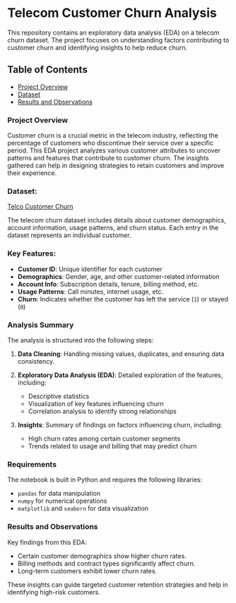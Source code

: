 # Telecom Customer Churn Analysis
This repository contains an exploratory data analysis (EDA) on a telecom churn dataset. The project focuses on understanding factors contributing to customer churn and identifying insights to help reduce churn.

## Table of Contents
- [Project Overview](#project-overview)
- [Dataset](#dataset)
- [Results and Observations](#results-and-observations)

### Project Overview
Customer churn is a crucial metric in the telecom industry, reflecting the percentage of customers who discontinue their service over a specific period. This EDA project analyzes various customer attributes to uncover patterns and features that contribute to customer churn. The insights gathered can help in designing strategies to retain customers and improve their experience.

### Dataset:
 [Telco Customer Churn](https://www.kaggle.com/bhartiprasad17/customer-churn-prediction/data)

The telecom churn dataset includes details about customer demographics, account information, usage patterns, and churn status. Each entry in the dataset represents an individual customer.

### Key Features:
- **Customer ID**: Unique identifier for each customer
- **Demographics**: Gender, age, and other customer-related information
- **Account Info**: Subscription details, tenure, billing method, etc.
- **Usage Patterns**: Call minutes, internet usage, etc.
- **Churn**: Indicates whether the customer has left the service (`1`) or stayed (`0`)

### Analysis Summary
The analysis is structured into the following steps:
1. **Data Cleaning**: Handling missing values, duplicates, and ensuring data consistency.

2. **Exploratory Data Analysis (EDA)**: Detailed exploration of the features, including:
   - Descriptive statistics
   - Visualization of key features influencing churn
   - Correlation analysis to identify strong relationships

3. **Insights**: Summary of findings on factors influencing churn, including:
   - High churn rates among certain customer segments
   - Trends related to usage and billing that may predict churn
     
### Requirements
The notebook is built in Python and requires the following libraries:
- `pandas` for data manipulation
- `numpy` for numerical operations
- `matplotlib` and `seaborn` for data visualization

### Results and Observations
Key findings from this EDA:

- Certain customer demographics show higher churn rates.
- Billing methods and contract types significantly affect churn.
- Long-term customers exhibit lower churn rates.

These insights can guide targeted customer retention strategies and help in identifying high-risk customers.
